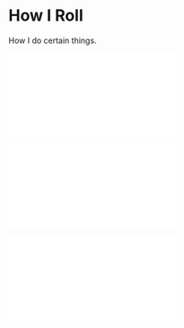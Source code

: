 # How I Roll

How I do certain things.

![How I Teach](how_i_teach/webpage.md)

![How I Website](how_i_website/webpage.md)

![How I Make Certain Documents](how_i_make_certain_documents/webpage.md)
